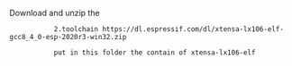 Download and unzip the 


               2.toolchain https://dl.espressif.com/dl/xtensa-lx106-elf-gcc8_4_0-esp-2020r3-win32.zip 
               
               put in this folder the contain of xtensa-lx106-elf

                   
  
